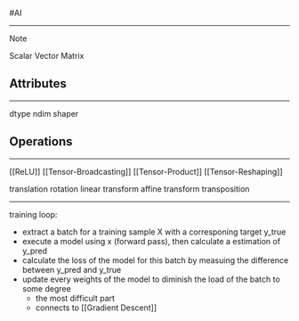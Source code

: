 #AI 

---
>[!note]
>Scalar
>Vector
>Matrix


## Attributes
---
dtype
ndim
shaper

## Operations
---
[[ReLU]]
[[Tensor-Broadcasting]]
[[Tensor-Product]]
[[Tensor-Reshaping]]

translation
rotation
linear transform
affine transform
transposition

---

training loop:
* extract a batch for a training sample X with a corresponing target y_true 
* execute a model using x (forward pass), then calculate a estimation of y_pred
* calculate the loss of the model for this batch by measuing the difference between y_pred and y_true 
* update every weights of the model to diminish the load of the batch to some degree 
	* the most difficult part
	* connects to [[Gradient Descent]]


